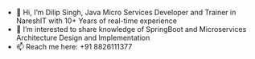 - 👋 Hi, I’m Dilip Singh, Java Micro Services Developer and Trainer in NareshIT with 10+ Years of real-time experience 
- 👀 I’m interested to share knowledge of SpringBoot and Microservices Architecture Design and Implementation 
- 📫 Reach me here: +91 8826111377
